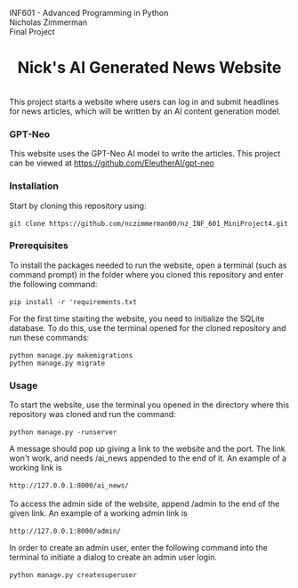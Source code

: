 INF601 - Advanced Programming in Python <br />
Nicholas Zimmerman <br />
Final Project<br />

<h1 align="center"> Nick's AI Generated News Website</h1>
<br>
This project starts a website where users can log in and submit headlines
for news articles, which will be written by an AI content generation
model.

### GPT-Neo
This website uses the GPT-Neo AI model to write the articles. This project
can be viewed at https://github.com/EleutherAI/gpt-neo

### Installation

Start by cloning this repository using: <br><br>
`git clone https://github.com/nczimmerman00/nz_INF_601_MiniProject4.git`


### Prerequisites
To install the packages needed to run the website, open a terminal 
(such as command prompt) in the folder where you cloned this repository 
and enter the following command:
<br> <br>
`pip install -r 'requirements.txt`

For the first time starting the website, you need to initialize the
SQLite database. To do this, use the terminal opened for the cloned
repository and run these commands: <br><br>
`python manage.py makemigrations`<br>
`python manage.py migrate`

### Usage

To start the website, use the terminal you opened in the directory 
where this repository was cloned and run the command: <br><br>
`python manage.py -runserver`

A message should pop up giving a link to the website and the port. The
link won't work, and needs /ai_news appended to the end of it. An
example of a working link is 
<br><br>
`http://127.0.0.1:8000/ai_news/`
<br><br>
To access the admin side of the website, append /admin to the end of the
given link. An example of a working admin link is 
<br><br>
`http://127.0.0.1:8000/admin/`

In order to create an admin user, enter the following command into the 
terminal to initiate a dialog to create an admin user login. 
<br><br>
`python manage.py createsuperuser`
